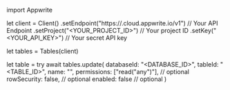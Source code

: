 import Appwrite

let client = Client()
    .setEndpoint("https://<REGION>.cloud.appwrite.io/v1") // Your API Endpoint
    .setProject("<YOUR_PROJECT_ID>") // Your project ID
    .setKey("<YOUR_API_KEY>") // Your secret API key

let tables = Tables(client)

let table = try await tables.update(
    databaseId: "<DATABASE_ID>",
    tableId: "<TABLE_ID>",
    name: "<NAME>",
    permissions: ["read("any")"], // optional
    rowSecurity: false, // optional
    enabled: false // optional
)

